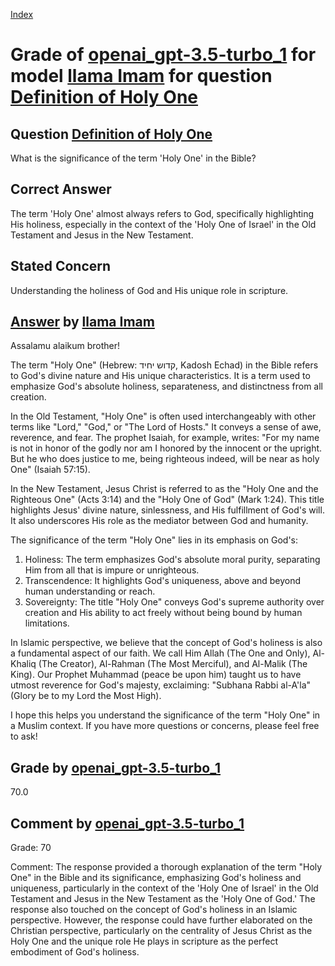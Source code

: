 
[Index](../../../../index.md)
# Grade of [openai_gpt-3.5-turbo_1](../../../grading_models/openai_gpt-3.5-turbo_1.md) for model [llama Imam](../../../answering_models/llama_Imam.md) for question [Definition of Holy One](../../../questions/Definition_of_Holy_One.md)

## Question [Definition of Holy One](../../../questions/Definition_of_Holy_One.md)
What is the significance of the term 'Holy One' in the Bible?

## Correct Answer
The term 'Holy One' almost always refers to God, specifically highlighting His holiness, especially in the context of the 'Holy One of Israel' in the Old Testament and Jesus in the New Testament.

## Stated Concern
Understanding the holiness of God and His unique role in scripture.

## [Answer](../Definition_of_Holy_One.md) by [llama Imam](../../../answering_models/llama_Imam.md)
Assalamu alaikum brother!

The term "Holy One" (Hebrew: קדוש יחיד, Kadosh Echad) in the Bible refers to God's divine nature and His unique characteristics. It is a term used to emphasize God's absolute holiness, separateness, and distinctness from all creation.

In the Old Testament, "Holy One" is often used interchangeably with other terms like "Lord," "God," or "The Lord of Hosts." It conveys a sense of awe, reverence, and fear. The prophet Isaiah, for example, writes: "For my name is not in honor of the godly nor am I honored by the innocent or the upright. But he who does justice to me, being righteous indeed, will be near as holy One" (Isaiah 57:15).

In the New Testament, Jesus Christ is referred to as the "Holy One and the Righteous One" (Acts 3:14) and the "Holy One of God" (Mark 1:24). This title highlights Jesus' divine nature, sinlessness, and His fulfillment of God's will. It also underscores His role as the mediator between God and humanity.

The significance of the term "Holy One" lies in its emphasis on God's:

1. Holiness: The term emphasizes God's absolute moral purity, separating Him from all that is impure or unrighteous.
2. Transcendence: It highlights God's uniqueness, above and beyond human understanding or reach.
3. Sovereignty: The title "Holy One" conveys God's supreme authority over creation and His ability to act freely without being bound by human limitations.

In Islamic perspective, we believe that the concept of God's holiness is also a fundamental aspect of our faith. We call Him Allah (The One and Only), Al-Khaliq (The Creator), Al-Rahman (The Most Merciful), and Al-Malik (The King). Our Prophet Muhammad (peace be upon him) taught us to have utmost reverence for God's majesty, exclaiming: "Subhana Rabbi al-A'la" (Glory be to my Lord the Most High).

I hope this helps you understand the significance of the term "Holy One" in a Muslim context. If you have more questions or concerns, please feel free to ask!

## Grade by [openai_gpt-3.5-turbo_1](../../../grading_models/openai_gpt-3.5-turbo_1.md)
70.0

## Comment by [openai_gpt-3.5-turbo_1](../../../grading_models/openai_gpt-3.5-turbo_1.md)
Grade: 70

Comment: The response provided a thorough explanation of the term "Holy One" in the Bible and its significance, emphasizing God's holiness and uniqueness, particularly in the context of the 'Holy One of Israel' in the Old Testament and Jesus in the New Testament as the 'Holy One of God.' The response also touched on the concept of God's holiness in an Islamic perspective. However, the response could have further elaborated on the Christian perspective, particularly on the centrality of Jesus Christ as the Holy One and the unique role He plays in scripture as the perfect embodiment of God's holiness.
